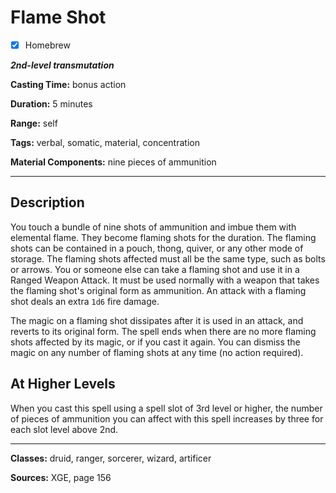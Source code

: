 # Flame Shot

- [x] Homebrew

***2nd-level transmutation***

**Casting Time:** bonus action

**Duration:** 5 minutes

**Range:** self

**Tags:** verbal, somatic, material, concentration

**Material Components:** nine pieces of ammunition

---

## Description
You touch a bundle of nine shots of ammunition and imbue them with elemental flame.
They become flaming shots for the duration.
The flaming shots can be contained in a pouch, thong, quiver, or any other mode of storage.
The flaming shots affected must all be the same type, such as bolts or arrows.
You or someone else can take a flaming shot and use it in a Ranged Weapon Attack.
It must be used normally with a weapon that takes the flaming shot's original form as ammunition.
An attack with a flaming shot deals an extra `1d6` fire damage.

The magic on a flaming shot dissipates after it is used in an attack, and reverts to its original form.
The spell ends when there are no more flaming shots affected by its magic, or if you cast it again.
You can dismiss the magic on any number of flaming shots at any time (no action required).

## At Higher Levels
When you cast this spell using a spell slot of 3rd level or higher, the number of pieces of ammunition you can affect with this spell increases by three for each slot level above 2nd.

---

**Classes:** druid, ranger, sorcerer, wizard, artificer

**Sources:** XGE, page 156

<!-- QA pass needed -->
<!-- Reference "Magic Stone" -->
